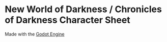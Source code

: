 # New World of Darkness / Chronicles of Darkness Character Sheet

Made with the [Godot Engine](godotengine.org)
